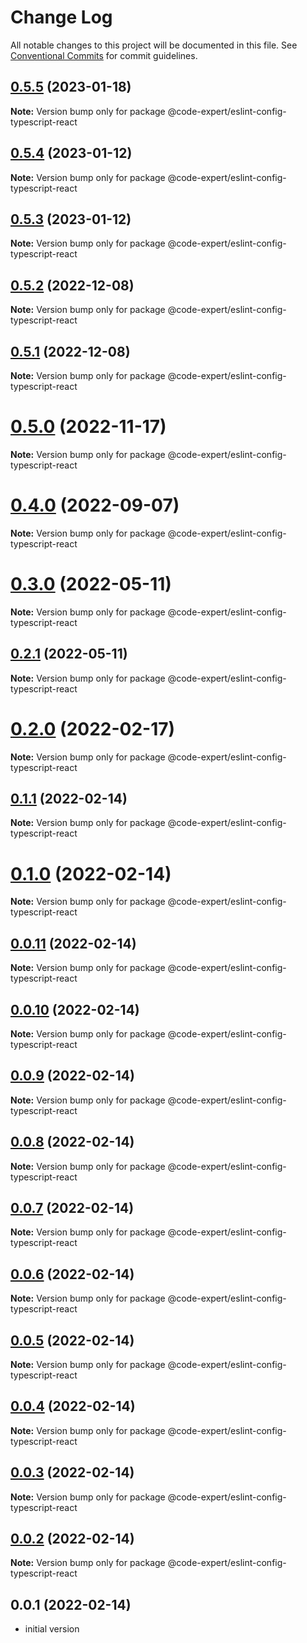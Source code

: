 # Change Log

All notable changes to this project will be documented in this file.
See [Conventional Commits](https://conventionalcommits.org) for commit guidelines.

## [0.5.5](https://github.com/CodeExpertETH/configs/compare/@code-expert/eslint-config-typescript-react@0.5.4...@code-expert/eslint-config-typescript-react@0.5.5) (2023-01-18)

**Note:** Version bump only for package @code-expert/eslint-config-typescript-react

## [0.5.4](https://github.com/CodeExpertETH/configs/compare/@code-expert/eslint-config-typescript-react@0.5.3...@code-expert/eslint-config-typescript-react@0.5.4) (2023-01-12)

**Note:** Version bump only for package @code-expert/eslint-config-typescript-react

## [0.5.3](https://github.com/CodeExpertETH/configs/compare/@code-expert/eslint-config-typescript-react@0.5.2...@code-expert/eslint-config-typescript-react@0.5.3) (2023-01-12)

**Note:** Version bump only for package @code-expert/eslint-config-typescript-react

## [0.5.2](https://github.com/CodeExpertETH/configs/compare/@code-expert/eslint-config-typescript-react@0.5.1...@code-expert/eslint-config-typescript-react@0.5.2) (2022-12-08)

**Note:** Version bump only for package @code-expert/eslint-config-typescript-react

## [0.5.1](https://github.com/CodeExpertETH/configs/compare/@code-expert/eslint-config-typescript-react@0.5.0...@code-expert/eslint-config-typescript-react@0.5.1) (2022-12-08)

**Note:** Version bump only for package @code-expert/eslint-config-typescript-react

# [0.5.0](https://github.com/CodeExpertETH/configs/compare/@code-expert/eslint-config-typescript-react@0.4.0...@code-expert/eslint-config-typescript-react@0.5.0) (2022-11-17)

**Note:** Version bump only for package @code-expert/eslint-config-typescript-react

# [0.4.0](https://github.com/CodeExpertETH/configs/compare/@code-expert/eslint-config-typescript-react@0.3.0...@code-expert/eslint-config-typescript-react@0.4.0) (2022-09-07)

**Note:** Version bump only for package @code-expert/eslint-config-typescript-react

# [0.3.0](https://github.com/CodeExpertETH/configs/compare/@code-expert/eslint-config-typescript-react@0.2.0...@code-expert/eslint-config-typescript-react@0.3.0) (2022-05-11)

**Note:** Version bump only for package @code-expert/eslint-config-typescript-react

## [0.2.1](https://github.com/CodeExpertETH/configs/compare/@code-expert/eslint-config-typescript-react@0.2.0...@code-expert/eslint-config-typescript-react@0.2.1) (2022-05-11)

**Note:** Version bump only for package @code-expert/eslint-config-typescript-react

# [0.2.0](https://github.com/CodeExpertETH/configs/compare/@code-expert/eslint-config-typescript-react@0.1.1...@code-expert/eslint-config-typescript-react@0.2.0) (2022-02-17)

**Note:** Version bump only for package @code-expert/eslint-config-typescript-react

## [0.1.1](https://github.com/CodeExpertETH/configs/compare/@code-expert/eslint-config-typescript-react@0.1.0...@code-expert/eslint-config-typescript-react@0.1.1) (2022-02-14)

**Note:** Version bump only for package @code-expert/eslint-config-typescript-react

# [0.1.0](https://github.com/CodeExpertETH/configs/compare/@code-expert/eslint-config-typescript-react@0.0.11...@code-expert/eslint-config-typescript-react@0.1.0) (2022-02-14)

**Note:** Version bump only for package @code-expert/eslint-config-typescript-react

## [0.0.11](https://github.com/CodeExpertETH/configs/compare/@code-expert/eslint-config-typescript-react@0.0.10...@code-expert/eslint-config-typescript-react@0.0.11) (2022-02-14)

**Note:** Version bump only for package @code-expert/eslint-config-typescript-react

## [0.0.10](https://github.com/CodeExpertETH/configs/compare/@code-expert/eslint-config-typescript-react@0.0.9...@code-expert/eslint-config-typescript-react@0.0.10) (2022-02-14)

**Note:** Version bump only for package @code-expert/eslint-config-typescript-react

## [0.0.9](https://github.com/CodeExpertETH/configs/compare/@code-expert/eslint-config-typescript-react@0.0.8...@code-expert/eslint-config-typescript-react@0.0.9) (2022-02-14)

**Note:** Version bump only for package @code-expert/eslint-config-typescript-react

## [0.0.8](https://github.com/CodeExpertETH/configs/compare/@code-expert/eslint-config-typescript-react@0.0.7...@code-expert/eslint-config-typescript-react@0.0.8) (2022-02-14)

**Note:** Version bump only for package @code-expert/eslint-config-typescript-react

## [0.0.7](https://github.com/CodeExpertETH/configs/compare/@code-expert/eslint-config-typescript-react@0.0.6...@code-expert/eslint-config-typescript-react@0.0.7) (2022-02-14)

**Note:** Version bump only for package @code-expert/eslint-config-typescript-react

## [0.0.6](https://github.com/CodeExpertETH/configs/compare/@code-expert/eslint-config-typescript-react@0.0.5...@code-expert/eslint-config-typescript-react@0.0.6) (2022-02-14)

**Note:** Version bump only for package @code-expert/eslint-config-typescript-react

## [0.0.5](https://github.com/CodeExpertETH/configs/compare/@code-expert/eslint-config-typescript-react@0.0.4...@code-expert/eslint-config-typescript-react@0.0.5) (2022-02-14)

**Note:** Version bump only for package @code-expert/eslint-config-typescript-react

## [0.0.4](https://github.com/CodeExpertETH/configs/compare/@code-expert/eslint-config-typescript-react@0.0.3...@code-expert/eslint-config-typescript-react@0.0.4) (2022-02-14)

**Note:** Version bump only for package @code-expert/eslint-config-typescript-react

## [0.0.3](https://github.com/CodeExpertETH/configs/compare/@code-expert/eslint-config-typescript-react@0.0.2...@code-expert/eslint-config-typescript-react@0.0.3) (2022-02-14)

**Note:** Version bump only for package @code-expert/eslint-config-typescript-react

## [0.0.2](https://github.com/CodeExpertETH/configs/compare/@code-expert/eslint-config-typescript-react@0.2.1...@code-expert/eslint-config-typescript-react@0.0.2) (2022-02-14)

**Note:** Version bump only for package @code-expert/eslint-config-typescript-react

## 0.0.1 (2022-02-14)

- initial version

